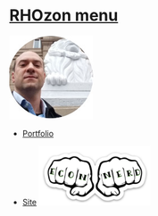 # [RHOzon menu](https://rhozon.github.io/) 



![](me.jpg)      


- [Portfolio](https://rhozon.github.io/PortfolioRodrigo.html)

- [Site](https://rhozon.github.io/site/)                        <img salign="right" src="https://github.com/rhozon/rhozon.github.io/blob/master/econnerd.png" width="200">




